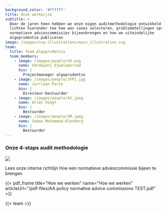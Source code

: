 ```yaml
---
background_color: '#ffffff'
title: Onze werkwijze
subtitle: >
  Door de jaren heen hebben we onze eigen auditmethodologie ontwikkeld. We
  lichten hieronder toe hoe was cases selecteren, probleemtellingen opstellen,
  normatieve adviescommissies bijeenbrengen en hoe we uiteindelijke
  algoprudentie publiceren
image: /images/svg-illustrations/main_illustration.svg
team:
  title: Team Algoprudentie
  team_members:
    - image: /images/people/VD.png
      name: Vardâyani Djwalapersad
      bio: |
        Projectmanager algoprudentie
    - image: /images/people/JFP2.jpg
      name: Jurriaan Parie
      bio: |
        Directeur-bestuurder
    - image: /images/people/AV.jpeg
      name: Ariën Voogt
      bio: |
        Bestuurder
    - image: /images/people/SM.jpeg
      name: Samaa Mohammad-Ulenberg
      bio: |
        Bestuurder
---
```


### Onze 4-staps audit methodologie

![](/images/other/howwework.svg)

Lees onze interne richtlijn Hoe een normatieve adviescommissie bijeen te brengen

{{< pdf_frame title="Hoe we werken" name="Hoe we werken" articleUrl="/pdf-files/AA policy normative advice commissions TEST.pdf" >}}

{{< team >}}
